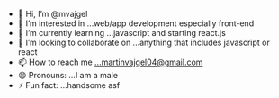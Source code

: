 - 👋 Hi, I’m @mvajgel
- 👀 I’m interested in ...web/app development especially front-end
- 🌱 I’m currently learning ...javascript and starting react.js
- 💞️ I’m looking to collaborate on ...anything that includes javascript or react 
- 📫 How to reach me ...martinvajgel04@gmail.com
- 😄 Pronouns: ...I am a male
- ⚡ Fun fact: ...handsome asf

<!---
mvajgel/mvajgel is a ✨ special ✨ repository because its `README.md` (this file) appears on your GitHub profile.
You can click the Preview link to take a look at your changes.
--->
